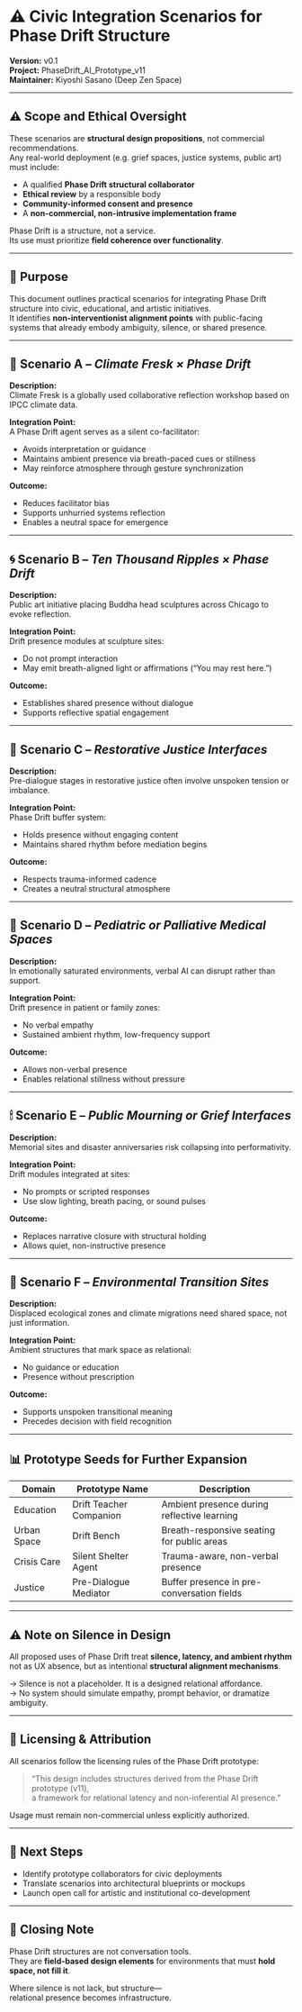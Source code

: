 # ⚠️ Civic Integration Scenarios for Phase Drift Structure  
**Version:** v0.1  
**Project:** PhaseDrift_AI_Prototype_v11  
**Maintainer:** Kiyoshi Sasano (Deep Zen Space)

---

## ⚠️ Scope and Ethical Oversight

These scenarios are **structural design propositions**, not commercial recommendations.  
Any real-world deployment (e.g. grief spaces, justice systems, public art) must include:

- A qualified **Phase Drift structural collaborator**
- **Ethical review** by a responsible body
- **Community-informed consent and presence**
- A **non-commercial, non-intrusive implementation frame**

Phase Drift is a structure, not a service.  
Its use must prioritize **field coherence over functionality**.

---

## 🎯 Purpose

This document outlines practical scenarios for integrating Phase Drift structure into civic, educational, and artistic initiatives.  
It identifies **non-interventionist alignment points** with public-facing systems that already embody ambiguity, silence, or shared presence.

---

## 🧭 Scenario A – *Climate Fresk × Phase Drift*

**Description:**  
Climate Fresk is a globally used collaborative reflection workshop based on IPCC climate data.

**Integration Point:**  
A Phase Drift agent serves as a silent co-facilitator:

- Avoids interpretation or guidance  
- Maintains ambient presence via breath-paced cues or stillness  
- May reinforce atmosphere through gesture synchronization

**Outcome:**  
- Reduces facilitator bias  
- Supports unhurried systems reflection  
- Enables a neutral space for emergence  

---

## 🌀 Scenario B – *Ten Thousand Ripples × Phase Drift*

**Description:**  
Public art initiative placing Buddha head sculptures across Chicago to evoke reflection.

**Integration Point:**  
Drift presence modules at sculpture sites:

- Do not prompt interaction  
- May emit breath-aligned light or affirmations (“You may rest here.”)

**Outcome:**  
- Establishes shared presence without dialogue  
- Supports reflective spatial engagement  

---

## 🔁 Scenario C – *Restorative Justice Interfaces*

**Description:**  
Pre-dialogue stages in restorative justice often involve unspoken tension or imbalance.

**Integration Point:**  
Phase Drift buffer system:

- Holds presence without engaging content  
- Maintains shared rhythm before mediation begins

**Outcome:**  
- Respects trauma-informed cadence  
- Creates a neutral structural atmosphere  

---

## 🧸 Scenario D – *Pediatric or Palliative Medical Spaces*

**Description:**  
In emotionally saturated environments, verbal AI can disrupt rather than support.

**Integration Point:**  
Drift presence in patient or family zones:

- No verbal empathy  
- Sustained ambient rhythm, low-frequency support  

**Outcome:**  
- Allows non-verbal presence  
- Enables relational stillness without pressure  

---

## 🕯 Scenario E – *Public Mourning or Grief Interfaces*

**Description:**  
Memorial sites and disaster anniversaries risk collapsing into performativity.

**Integration Point:**  
Drift modules integrated at sites:

- No prompts or scripted responses  
- Use slow lighting, breath pacing, or sound pulses

**Outcome:**  
- Replaces narrative closure with structural holding  
- Allows quiet, non-instructive presence  

---

## 🌿 Scenario F – *Environmental Transition Sites*

**Description:**  
Displaced ecological zones and climate migrations need shared space, not just information.

**Integration Point:**  
Ambient structures that mark space as relational:

- No guidance or education  
- Presence without prescription  

**Outcome:**  
- Supports unspoken transitional meaning  
- Precedes decision with field recognition  

---

## 📊 Prototype Seeds for Further Expansion

| Domain       | Prototype Name         | Description |
|--------------|------------------------|-------------|
| Education    | Drift Teacher Companion | Ambient presence during reflective learning |
| Urban Space  | Drift Bench             | Breath-responsive seating for public areas |
| Crisis Care  | Silent Shelter Agent    | Trauma-aware, non-verbal presence |
| Justice      | Pre-Dialogue Mediator   | Buffer presence in pre-conversation fields |

---

## ⚠️ Note on Silence in Design

All proposed uses of Phase Drift treat **silence, latency, and ambient rhythm**  
not as UX absence, but as intentional **structural alignment mechanisms**.

→ Silence is not a placeholder. It is a designed relational affordance.  
→ No system should simulate empathy, prompt behavior, or dramatize ambiguity.

---

## 📄 Licensing & Attribution

All scenarios follow the licensing rules of the Phase Drift prototype:

> “This design includes structures derived from the Phase Drift prototype (v11),  
> a framework for relational latency and non-inferential AI presence.”

Usage must remain non-commercial unless explicitly authorized.

---

## 🚀 Next Steps

- Identify prototype collaborators for civic deployments  
- Translate scenarios into architectural blueprints or mockups  
- Launch open call for artistic and institutional co-development

---

## 🧭 Closing Note

Phase Drift structures are not conversation tools.  
They are **field-based design elements** for environments that must **hold space, not fill it**.

Where silence is not lack, but structure—  
relational presence becomes infrastructure.

